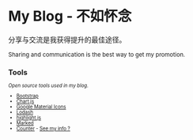 # My Blog - 不如怀念

分享与交流是我获得提升的最佳途径。

<small>Sharing and communication is the best way to get my promotion.<small>
  
## Tools

*Open source tools used in my blog.*

- [Bootstrap](https://getbootstrap.com/)
- [Chart.js](https://www.chartjs.org/)
- [Google Material Icons](https://fonts.google.com/icons)
- [Lodash](https://lodash.com/)
- [highlight.js](https://highlightjs.org/)
- [Marked](https://marked.js.org/)
- [Counter](https://counter.dev/) - [See my info ?](https://counter.dev/dashboard.html?user=mrwang1212&token=crq1TWS5OR%2FR0ksf)
